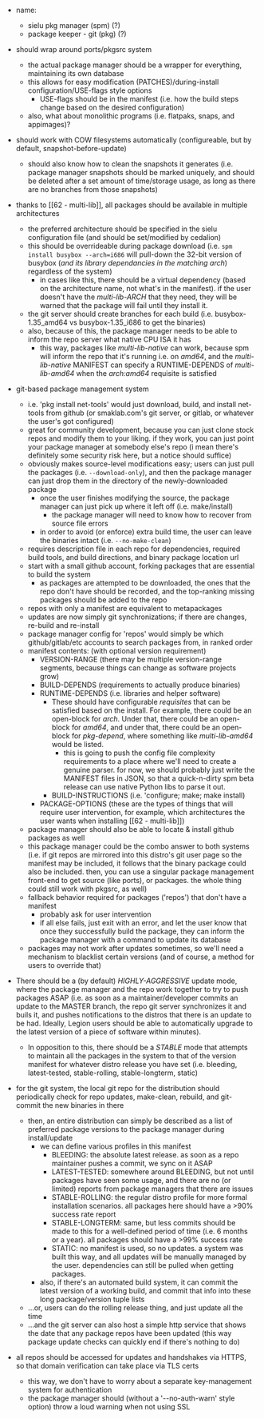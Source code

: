 - name:
	- sielu pkg manager (spm) (?)
	- package keeper - git (pkg) (?)

- should wrap around ports/pkgsrc system
	- the actual package manager should be a wrapper for everything, maintaining its own database
	- this allows for easy modification (PATCHES)/during-install configuration/USE-flags style options
		- USE-flags should be in the manifest (i.e. how the build steps change based on the desired configuration)
	- also, what about monolithic programs (i.e. flatpaks, snaps, and appimages)?

- should work with COW filesystems automatically (configureable, but by default, snapshot-before-update)
	- should also know how to clean the snapshots it generates (i.e. package manager snapshots should be marked uniquely, and should be deleted after a set amount of time/storage usage, as long as there are no branches from those snapshots)

- thanks to [[62 - multi-lib]], all packages should be available in multiple architectures
	- the preferred architecture should be specified in the sielu configuration file (and should be set/modified by cedalion)
	- this should be overrideable during package download (i.e. `spm install busybox --arch=i686` will pull-down the 32-bit version of busybox (*and its library dependancies in the matching arch*) regardless of the system)
		- in cases like this, there should be a virtual dependency (based on the architecture name, not what's in the manifest). if the user doesn't have the *multi-lib-ARCH* that they need, they will be warned that the package will fail until they install it.
	- the git server should create branches for each build (i.e. busybox-1.35_amd64 vs busybox-1.35_i686 to get the binaries)
	- also, because of this, the package manager needs to be able to inform the repo server what native CPU ISA it has
		- this way, packages like *multi-lib-native* can work, because spm will inform the repo that it's running i.e. on *amd64*, and the *multi-lib-native* MANIFEST can specify a RUNTIME-DEPENDS of *multi-lib-amd64* when the *arch:amd64* requisite is satisfied

- git-based package management system
	- i.e. 'pkg install net-tools' would just download, build, and install net-tools from github (or smaklab.com's git server, or gitlab, or whatever the user's got configured)
	- great for community development, because you can just clone stock repos and modify them to your liking.  if they work, you can just point your package manager at somebody else's repo (i mean there's definitely some security risk here, but a notice should suffice)
	- obviously makes source-level modifications easy; users can just pull the packages (i.e. `--download-only`), and then the package manager can just drop them in the directory of the newly-downloaded package
		- once the user finishes modifying the source, the package manager can just pick up where it left off (i.e. make/install)
			- the package manager will need to know how to recover from source file errors
		- in order to avoid (or enforce) extra build time, the user can leave the binaries intact (i.e. `--no-make-clean`)
	- requires description file in each repo for dependencies, required build tools, and build directions, and binary package location url
	- start with a small github account, forking packages that are essential to build the system
		- as packages are attempted to be downloaded, the ones that the repo don't have should be recorded, and the top-ranking missing packages should be added to the repo
	- repos with only a manifest are equivalent to metapackages
	- updates are now simply git synchronizations; if there are changes, re-build and re-install
	- package manager config for 'repos' would simply be which github/gitlab/etc accounts to search packages from, in ranked order
	- manifest contents: (with optional version requirement)
		- VERSION-RANGE (there may be multiple version-range segments, because things can change as software projects grow)
		- BUILD-DEPENDS (requirements to actually produce binaries)
		- RUNTIME-DEPENDS (i.e. libraries and helper software)
			- These should have configurable *requisites* that can be satisfied based on the install.  For example, there could be an open-block for *arch*.  Under that, there could be an open-block for *amd64*, and under that, there could be an open-block for *pkg-depend*, where something like *multi-lib-amd64* would be listed.
				- this is going to push the config file complexity requirements to a place where we'll need to create a genuine parser.  for now, we should probably just write the MANIFEST files in JSON, so that a quick-n-dirty spm beta release can use native Python libs to parse it out.
			- BUILD-INSTRUCTIONS (i.e. 'configure; make; make install)
		- PACKAGE-OPTIONS (these are the types of things that will require user intervention, for example, which architectures the user wants when installing [[62 - multi-lib]])
	- package manager should also be able to locate & install github packages as well
	- this package manager could be the combo answer to both systems (i.e. if git repos are mirrored into this distro's git user page so the manifest may be included, it follows that the binary package could also be included.  then, you can use a singular package management front-end to get source (like ports), or packages.  the whole thing could still work with pkgsrc, as well)
	- fallback behavior required for packages ('repos') that don't have a manifest
		- probably ask for user intervention
		- if all else fails, just exit with an error, and let the user know that once they successfully build the package, they can inform the package manager with a command to update its database
	- packages may not work after updates sometimes, so we'll need a mechanism to blacklist certain versions (and of course, a method for users to override that)

- There should be a (by default) *HIGHLY-AGGRESSIVE* update mode, where the package manager and the repo work together to try to push packages ASAP (i.e. as soon as a maintainer/developer commits an update to the MASTER branch, the repo git server synchronizes it and buils it, and pushes notifications to the distros that there is an update to be had.  Ideally, Legion users should be able to automatically upgrade to the latest version of a piece of software within minutes).
	- In opposition to this, there should be a *STABLE* mode that attempts to maintain all the packages in the system to that of the version manifest for whatever distro release you have set (i.e. bleeding, latest-tested, stable-rolling, stable-longterm, static)

- for the git system, the local git repo for the distribution should periodically check for repo updates, make-clean, rebuild, and git-commit the new binaries in there
	- then, an entire distribution can simply be described as a list of preferred package versions to the package manager during install/update
		- we can define various profiles in this manifest
			- BLEEDING: the absolute latest release.  as soon as a repo maintainer pushes a commit, we sync on it ASAP
			- LATEST-TESTED: somewhere around BLEEDING, but not until packages have seen some usage, and there are no (or limited) reports from package managers that there are issues
			- STABLE-ROLLING: the regular distro profile for more formal installation scenarios.  all packages here should have a >90% success rate report
			- STABLE-LONGTERM: same, but less commits should be made to this for a well-defined period of time (i.e. 6 months or a year).  all packages should have a >99% success rate
			- STATIC: no manifest is used, so no updates.  a system was built this way, and all updates will be manually managed by the user.  dependencies can still be pulled when getting packages.
		- also, if there's an automated build system, it can commit the latest version of a working build, and commit that info into these long package/version tuple lists
	- ...or, users can do the rolling release thing, and just update all the time
	- ...and the git server can also host a simple http service that shows the date that any package repos have been updated (this way package update checks can quickly end if there's nothing to do)

- all repos should be accessed for updates and handshakes via HTTPS, so that domain verification can take place via TLS certs
	- this way, we don't have to worry about a separate key-management system for authentication
	- the package manager should (without a '--no-auth-warn' style option) throw a loud warning when not using SSL